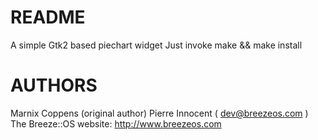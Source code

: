 README
======

   A simple Gtk2 based piechart widget
   Just invoke make && make install  

AUTHORS
=======

   Marnix Coppens (original author)
   Pierre Innocent ( dev@breezeos.com )  
   The Breeze::OS website: http://www.breezeos.com

